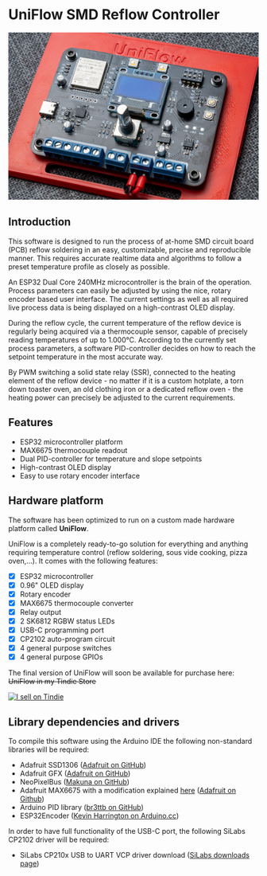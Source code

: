 # UniFlow SMD Reflow Controller

<img src="doc/img/uniflow_v01-2021.jpg" width="700">

## Introduction

This software is designed to run the process of at-home SMD circuit board (PCB) reflow soldering in an easy, customizable, precise and reproducible manner. This requires accurate realtime data and algorithms to follow a preset temperature profile as closely as possible.

An ESP32 Dual Core 240MHz microcontroller is the brain of the operation. Process parameters can easily be adjusted by using the nice, rotary encoder based user interface. The current settings as well as all required live process data is being displayed on a high-contrast OLED display.

During the reflow cycle, the current temperature of the reflow device is regularly being acquired via a thermocouple sensor, capable of precisely reading temperatures of up to 1.000&deg;C. According to the currently set process parameters, a software PID-controller decides on how to reach the setpoint temperature in the most accurate way.

By PWM switching a solid state relay (SSR), connected to the heating element of the reflow device - no matter if it is a custom hotplate, a torn down toaster oven, an old clothing iron or a dedicated reflow oven - the heating power can precisely be adjusted to the current requirements.


## Features

* ESP32 microcontroller platform
* MAX6675 thermocouple readout
* Dual PID-controller for temperature and slope setpoints
* High-contrast OLED display
* Easy to use rotary encoder interface


## Hardware platform

The software has been optimized to run on a custom made hardware platform called **UniFlow**.

UniFlow is a completely ready-to-go solution for everything and anything requiring temperature control (reflow soldering, sous vide cooking, pizza oven,...). It comes with the following features:

- [x] ESP32 microcontroller
- [x] 0.96" OLED display
- [x] Rotary encoder
- [x] MAX6675 thermocouple converter
- [x] Relay output
- [x] 2 SK6812 RGBW status LEDs
- [x] USB-C programming port
- [x] CP2102 auto-program circuit
- [x] 4 general purpose switches
- [x] 4 general purpose GPIOs

The final version of UniFlow will soon be available for purchase here: ~~UniFlow in my Tindie Store~~

<a href="https://www.tindie.com/stores/marcosprojects/?ref=offsite_badges&utm_source=sellers_marcosprojects&utm_medium=badges&utm_campaign=badge_medium" target="_blank"><img src="https://d2ss6ovg47m0r5.cloudfront.net/badges/tindie-mediums.png" alt="I sell on Tindie" width="150" height="78"></a>


## Library dependencies and drivers

To compile this software using the Arduino IDE the following non-standard libraries will be required:

* Adafruit SSD1306 ([Adafruit on GitHub](https://github.com/adafruit/Adafruit_SSD1306))
* Adafruit GFX ([Adafruit on GitHub](https://github.com/adafruit/Adafruit-GFX-Library))
* NeoPixelBus ([Makuna on GitHub](https://github.com/Makuna/NeoPixelBus))
* Adafruit MAX6675 with a modification explained [here](https://github.com/adafruit/MAX6675-library/issues/9) ([Adafruit on Github](https://github.com/adafruit/MAX6675-library))
* Arduino PID library ([br3ttb on GitHub](https://github.com/br3ttb/Arduino-PID-Library))
* ESP32Encoder ([Kevin Harrington on Arduino.cc](https://www.arduino.cc/reference/en/libraries/esp32encoder/))

In order to have full functionality of the USB-C port, the following SiLabs CP2102 driver will be required:
* SiLabs CP210x USB to UART VCP driver download ([SiLabs downloads page](https://www.silabs.com/developers/usb-to-uart-bridge-vcp-drivers))
